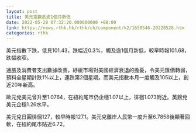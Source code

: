 ```yaml
---
layout: post
title: 美元指數創逾1個月新低
date: 2022-05-28 07:32:20.000000000 +08:00
link: https://news.rthk.hk/rthk/ch/component/k2/1650546-20220528.htm
categories: rthk
---
```


美元指數下跌，低見101.43，跌幅近0.3%，觸及逾1個月新低，較早時報101.68，跌幅收窄。

通脹及消費者支出數據改善，紓緩市場對美國經濟衰退的擔憂，令美元匯價轉弱，預料全星期計跌1%以上，連跌第2個星期。而美元指數本月一度觸及105以上，創近20年新高。

歐元兌美元曾升至1.0764，在紐約尾市仍企穩1.07以上，徘徊1.073附近。英鎊兌美元企穩1.26水平。

美元兌日圓徘徊127，較早時報127.1。美元兌離岸人民幣一度升至6.7858後顯著回軟，在紐約尾市貼近6.72。
